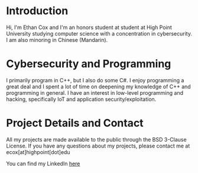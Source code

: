 # Introduction

Hi, I'm Ethan Cox and I'm an honors student at student at High Point University studying computer science with a concentration in cybersecurity. I am also minoring 
in Chinese (Mandarin).

# Cybersecurity and Programming
I primarily program in C++, but I also do some C#. I enjoy programming a great deal and I spent a lot of time on
deepening my knowledge of C++ and programming in general. I have an interest in low-level programming and hacking, specifically IoT and application security/exploitation.<br />

# Project Details and Contact
All my projects are made available to the public through the BSD 3-Clause License. 
If you have any questions about my projects, please contact me at ecox\[at\]highpoint\[dot\]edu

You can find my LinkedIn [here](https://www.linkedin.com/in/ethan-cox-3b78511b6/) <br />

